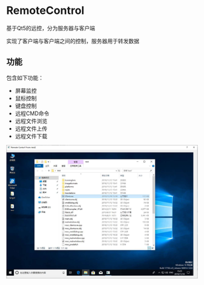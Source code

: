 # RemoteControl
基于Qt5的远控，分为服务器与客户端

实现了客户端与客户端之间的控制，服务器用于转发数据



## 功能

包含如下功能：

* 屏幕监控
* 鼠标控制
* 键盘控制
* 远程CMD命令
* 远程文件浏览
* 远程文件上传
* 远程文件下载



![](.\img\1.png)


